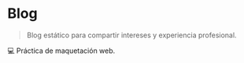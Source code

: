 # Blog

 >Blog estático para compartir intereses y experiencia profesional.

💻 Práctica de maquetación web.